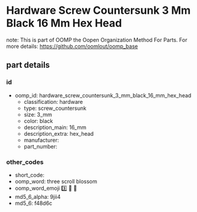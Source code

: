 # Hardware Screw Countersunk 3 Mm Black 16 Mm Hex Head  

note: This is part of OOMP the Oopen Organization Method For Parts. For more details: https://github.com/oomlout/oomp_base

##  part details





### id
* oomp_id: hardware_screw_countersunk_3_mm_black_16_mm_hex_head
  * classification: hardware
  * type: screw_countersunk
  * size: 3_mm
  * color: black
  * description_main: 16_mm
  * description_extra: hex_head
  * manufacturer: 
  * part_number: 

### other_codes
* short_code: 
* oomp_word: three scroll blossom
* oomp_word_emoji :three: :scroll: :blossom:
* md5_6_alpha: 9jii4
* md5_6: f48d6c